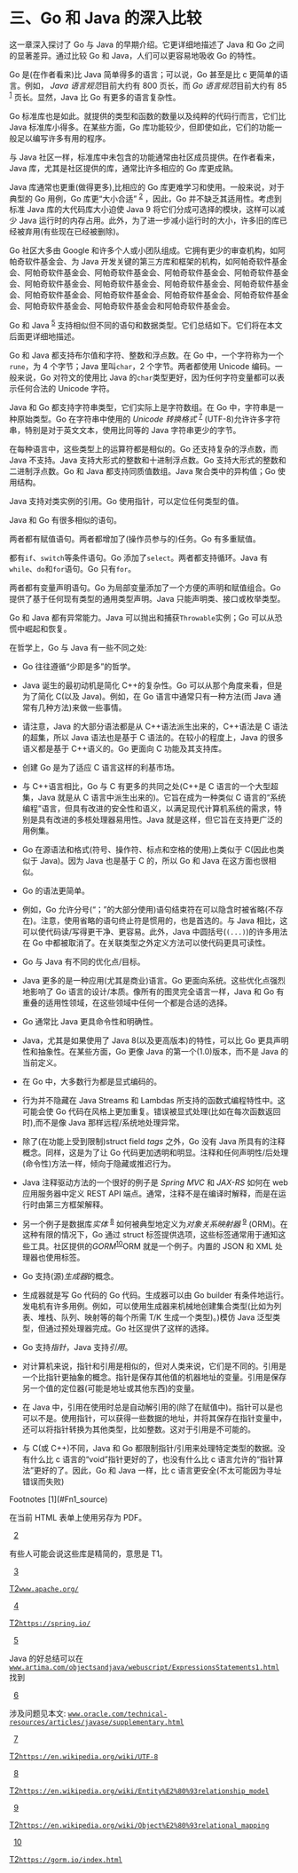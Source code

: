 # 三、Go 和 Java 的深入比较

这一章深入探讨了 Go 与 Java 的早期介绍。它更详细地描述了 Java 和 Go 之间的显著差异。通过比较 Go 和 Java，人们可以更容易地吸收 Go 的特性。

Go 是(在作者看来)比 Java 简单得多的语言；可以说，Go 甚至是比 c 更简单的语言。例如， *Java 语言规范*目前大约有 800 页长，而 *Go 语言规范*目前大约有 85 <sup>[1](#Fn1)</sup> 页长。显然，Java 比 Go 有更多的语言复杂性。

Go 标准库也是如此。就提供的类型和函数的数量以及纯粹的代码行而言，它们比 Java 标准库小得多。在某些方面，Go 库功能较少，但即使如此，它们的功能一般足以编写许多有用的程序。

与 Java 社区一样，标准库中未包含的功能通常由社区成员提供。在作者看来，Java 库，尤其是社区提供的库，通常比许多相应的 Go 库更成熟。

Java 库通常也更重(做得更多),比相应的 Go 库更难学习和使用。一般来说，对于典型的 Go 用例，Go 库更“大小合适” <sup>[2](#Fn2)</sup> ，因此，Go 并不缺乏其适用性。考虑到标准 Java 库的大代码库大小迫使 Java 9 将它们分成可选择的模块，这样可以减少 Java 运行时的内存占用。此外，为了进一步减小运行时的大小，许多旧的库已经被弃用(有些现在已经被删除)。

Go 社区大多由 Google 和许多个人或小团队组成。它拥有更少的审查机构，如阿帕奇软件基金会、为 Java 开发关键的第三方库和框架的机构，如阿帕奇软件基金会、阿帕奇软件基金会、阿帕奇软件基金会、阿帕奇软件基金会、阿帕奇软件基金会、阿帕奇软件基金会、阿帕奇软件基金会、阿帕奇软件基金会、阿帕奇软件基金会、阿帕奇软件基金会、阿帕奇软件基金会、阿帕奇软件基金会、阿帕奇软件基金会、阿帕奇软件基金会、阿帕奇软件基金会和阿帕奇软件基金会。

Go 和 Java <sup>[5](#Fn5)</sup> 支持相似但不同的语句和数据类型。它们总结如下。它们将在本文后面更详细地描述。

Go 和 Java 都支持布尔值和字符、整数和浮点数。在 Go 中，一个字符称为一个`rune`，为 4 个字节；Java 里叫`char`，2 个字节。两者都使用 Unicode 编码。一般来说，Go 对符文的使用比 Java 的`char`类型更好，因为任何字符变量都可以表示任何合法的 Unicode 字符。

Java 和 Go 都支持字符串类型，它们实际上是字符数组。在 Go 中，字符串是一种原始类型。Go 在字符串中使用的 *Unicode* *转换格式* <sup>[7](#Fn7)</sup> (UTF-8)允许许多字符串，特别是对于英文文本，使用比同等的 Java 字符串更少的字节。

在每种语言中，这些类型上的运算符都是相似的。Go 还支持复杂的浮点数，而 Java 不支持。Java 支持大形式的整数和十进制浮点数。Go 支持大形式的整数和二进制浮点数。Go 和 Java 都支持同质值数组。Java 聚合类中的异构值；Go 使用结构。

Java 支持对类实例的引用。Go 使用指针，可以定位任何类型的值。

Java 和 Go 有很多相似的语句。

两者都有赋值语句。两者都增加了(操作员参与的)任务。Go 有多重赋值。

都有`if`、`switch`等条件语句。Go 添加了`select`。两者都支持循环。Java 有`while`、`do`和`for`语句。Go 只有`for`。

两者都有变量声明语句。Go 为局部变量添加了一个方便的声明和赋值组合。Go 提供了基于任何现有类型的通用类型声明。Java 只能声明类、接口或枚举类型。

Go 和 Java 都有异常能力。Java 可以抛出和捕获`Throwable`实例；Go 可以从恐慌中崛起和恢复。

在哲学上，Go 与 Java 有一些不同之处:

*   Go 往往遵循“少即是多”的哲学。

*   Java 诞生的最初动机是简化 C++的复杂性。Go 可以从那个角度来看，但是为了简化 C(以及 Java)。例如，在 Go 语言中通常只有一种方法(而 Java 通常有几种方法)来做一些事情。

*   请注意，Java 的大部分语法都是从 C++语法派生出来的，C++语法是 C 语法的超集，所以 Java 语法也是基于 C 语法的。在较小的程度上，Java 的很多语义都是基于 C++语义的。Go 更面向 C 功能及其支持库。

*   创建 Go 是为了适应 C 语言这样的利基市场。

*   与 C++语言相比，Go 与 C 有更多的共同之处(C++是 C 语言的一个大型超集，Java 就是从 C 语言中派生出来的)。它旨在成为一种类似 C 语言的“系统编程”语言，但具有改进的安全性和语义，以满足现代计算机系统的需求，特别是具有改进的多核处理器易用性。Java 就是这样，但它旨在支持更广泛的用例集。

*   Go 在源语法和格式(符号、操作符、标点和空格的使用)上类似于 C(因此也类似于 Java)。因为 Java 也是基于 C 的，所以 Go 和 Java 在这方面也很相似。

*   Go 的语法更简单。

*   例如，Go 允许分号(“；”的大部分使用)语句结束符在可以隐含时被省略(不存在)。注意，使用省略的语句终止符是惯用的，也是首选的。与 Java 相比，这可以使代码读/写得更干净、更容易。此外，Java 中圆括号(`(...)`)的许多用法在 Go 中都被取消了。在关联类型之外定义方法可以使代码更具可读性。

*   Go 与 Java 有不同的优化点/目标。

*   Java 更多的是一种应用(尤其是商业)语言。Go 更面向系统。这些优化点强烈地影响了 Go 语言的设计/本质。像所有的图灵完全语言一样，Java 和 Go 有重叠的适用性领域，在这些领域中任何一个都是合适的选择。

*   Go 通常比 Java 更具命令性和明确性。

*   Java，尤其是如果使用了 Java 8(以及更高版本)的特性，可以比 Go 更具声明性和抽象性。在某些方面，Go 更像 Java 的第一个(1.0)版本，而不是 Java 的当前定义。

*   在 Go 中，大多数行为都是显式编码的。

*   行为并不隐藏在 Java Streams 和 Lambdas 所支持的函数式编程特性中。这可能会使 Go 代码在风格上更加重复。错误被显式处理(比如在每次函数返回时),而不是像 Java 那样远程/系统地处理异常。

*   除了(在功能上受到限制)struct field *tags* 之外，Go 没有 Java 所具有的注释概念。同样，这是为了让 Go 代码更加透明和明显。注释和任何声明性/后处理(命令性)方法一样，倾向于隐藏或推迟行为。

*   Java 注释驱动方法的一个很好的例子是 *Spring* *MVC* 和 *JAX-RS* 如何在 web 应用服务器中定义 REST API 端点。通常，注释不是在编译时解释，而是在运行时由第三方框架解释。

*   另一个例子是数据库*实体* <sup>[8](#Fn8)</sup> 如何被典型地定义为*对象关系映射器* <sup>[9](#Fn9)</sup> (ORM)。在这种有限的情况下，Go 通过 struct 标签提供选项，这些标签通常用于通知这些工具。社区提供的*GORM*<sup>[10](#Fn10)</sup>ORM 就是一个例子。内置的 JSON 和 XML 处理器也使用标签。

*   Go 支持(源)*生成器*的概念。

*   生成器就是写 Go 代码的 Go 代码。生成器可以由 Go builder 有条件地运行。发电机有许多用例。例如，可以使用生成器来机械地创建集合类型(比如为列表<t>、堆栈<t>、队列<t>、映射<k t="">等的每个所需 T/K 生成一个类型)。)模仿 Java 泛型类型，但通过预处理器完成。Go 社区提供了这样的选择。</k></t></t></t>

*   Go 支持*指针*，Java 支持*引用*。

*   对计算机来说，指针和引用是相似的，但对人类来说，它们是不同的。引用是一个比指针更抽象的概念。指针是保存其他值的机器地址的变量。引用是保存另一个值的定位器(可能是地址或其他东西)的变量。

*   在 Java 中，引用在使用时总是自动解引用的(除了在赋值中)。指针可以是也可以不是。使用指针，可以获得一些数据的地址，并将其保存在指针变量中，还可以将指针转换为其他类型，比如整数。这对于引用是不可能的。

*   与 C(或 C++)不同，Java 和 Go 都限制指针/引用来处理特定类型的数据。没有什么比 c 语言的“void”指针更好的了，也没有什么比 c 语言允许的“指针算法”更好的了。因此，Go 和 Java 一样，比 c 语言更安全(不太可能因为寻址错误而失败)

<aside aria-label="Footnotes" class="FootnoteSection" epub:type="footnotes">Footnotes [1](#Fn1_source)

在当前 HTML 表单上使用另存为 PDF。

  [2](#Fn2_source)

有些人可能会说这些库是精简的，意思是 T1。

  [3](#Fn3_source)

[T2`www.apache.org/`](http://www.apache.org/)

  [4](#Fn4_source)

[T2`https://spring.io/`](https://spring.io/)

  [5](#Fn5_source)

Java 的好总结可以在 [`www.artima.com/objectsandjava/webuscript/ExpressionsStatements1.html`](http://www.artima.com/objectsandjava/webuscript/ExpressionsStatements1.html) 找到

  [6](#Fn6_source)

涉及问题见本文: [`www.oracle.com/technical-resources/articles/javase/supplementary.html`](http://www.oracle.com/technical-resources/articles/javase/supplementary.html)

  [7](#Fn7_source)

[T2`https://en.wikipedia.org/wiki/UTF-8`](https://en.wikipedia.org/wiki/UTF-8)

  [8](#Fn8_source)

[T2`https://en.wikipedia.org/wiki/Entity%E2%80%93relationship_model`](https://en.wikipedia.org/wiki/Entity%25E2%2580%2593relationship_model)

  [9](#Fn9_source)

[T2`https://en.wikipedia.org/wiki/Object%E2%80%93relational_mapping`](https://en.wikipedia.org/wiki/Object%25E2%2580%2593relational_mapping)

  [10](#Fn10_source)

[T2`https://gorm.io/index.html`](https://gorm.io/index.html)

 </aside>